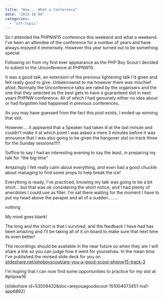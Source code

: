 ```yaml
---
title: "Wow... What a Conference"
date: "2015-10-04"
categories: 
  - "off-topic"
---
```


So I attended the PHPNW15 conference this weekend and what a weekend. I've been an attendee of the conference for a number of years and have always enjoyed it immensely. However this year turned out to be something special.

Following on from my first ever appearance as the PHP Boy Scout I decided to submit to the Unconference at PHPNW15.

It was a good talk, an extension of the previous lightening talk I'd given and felt really good to give. Unbeknownst to me however there was mischief afoot. Normally the Unconference talks are rated by the organisers and the one that they selected as the best gets to have a guaranteed slot in next years PHPNW conference. All of which I had genuinely either no idea about or had forgotten had happened in previous conferences,

As you may have guessed from the fact this post exists, I ended up winning that slot.

However.... it appeared that a Speaker had taken ill at the last minute and couldn't make it at which point I was asked a mere 3 minutes before it was announce that I was also going to be given the hangover slot on track three for the Sunday sessions!!!!!

Suffice to say I had an interesting evening to say the least, in preparing my talk for "the big time"

Amazingly I felt really calm about everything, and even had a good chuckle about managing to find some props to help break the ice!

Everything is ready, I've practiced, knowing my talk was going to be a bit short... but that was ok considering the short notice, and I had plenty of anecdotes I could use as filler. I'm sat there waiting for the moment I have to put my head above the parapet and all of a sudden........

nothing

My mind goes blank!

The long and the short is that I survived, and the feedback I have had has been amazing and I'll be taking all of it on board to make sure that next time its even better!

The recordings should be available in the near future so when they are I will share a link so you can judge how it went for yourselves. In the mean time I've published the revised slide deck for you on [slideshare.net/phpboyscout/are-you-a-good-scout-phpnw15-track-3](http://slideshare.net/phpboyscout/are-you-a-good-scout-phpnw15-track-3)

I'm hoping that I can now find some opportunities to practice for my slot at #phpnw16

\[slideshare id=53508432&doc=areyouagoodscout-151004073451-lva1-app6892\]
